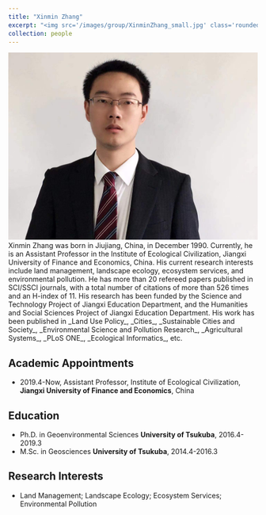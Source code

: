 ```yaml
---
title: "Xinmin Zhang"
excerpt: "<img src='/images/group/XinminZhang_small.jpg' class='rounded-corners'><br/>Principal Investigator"
collection: people
---
```

<img src='/images/group/XinminZhang.jpg' class='rounded-corners'>
<br/>Xinmin Zhang was born in Jiujiang, China, in December 1990. Currently, he is an Assistant Professor in the Institute of Ecological Civilization, Jiangxi University of Finance and Economics, China. His current research interests include land management, landscape ecology, ecosystem services, and environmental pollution. He has more than 20 refereed papers published in SCI/SSCI journals, with a total number of citations of more than 526 times and an H-index of 11. His research has been funded by the Science and Technology Project of Jiangxi Education Department, and the Humanities and Social Sciences Project of Jiangxi Education Department. His work has been published in _Land Use Policy_, _Cities_, _Sustainable Cities and Society_, _Environmental Science and Pollution Research_, _Agricultural Systems_, _PLoS ONE_, _Ecological Informatics_, etc.<br/>

## Academic Appointments
* 2019.4-Now, Assistant Professor, Institute of Ecological Civilization, **Jiangxi University of Finance and Economics**, China

## Education
* Ph.D. in Geoenvironmental Sciences **University of Tsukuba**, 2016.4-2019.3
* M.Sc. in Geosciences **University of Tsukuba**, 2014.4-2016.3

## Research Interests
  * Land Management; Landscape Ecology; Ecosystem Services; Environmental Pollution
